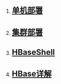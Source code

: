 1. ## [单机部署](01-installer-stand-alone-local.md)
1. ## [集群部署](02-installer-cluster.md)
1. ## [HBaseShell](03-usage-shell.md)
1. ## [HBase详解](04-hbase-concept.md)